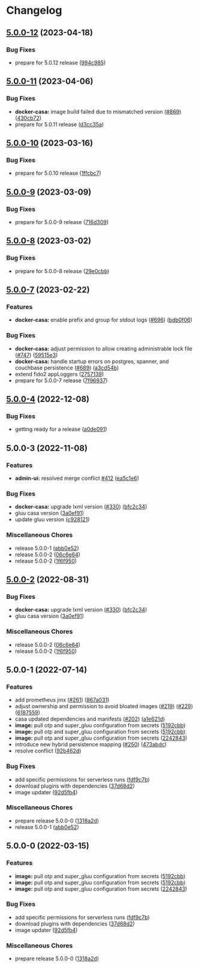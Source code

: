 # Changelog

## [5.0.0-12](https://github.com/GluuFederation/flex/compare/docker-casa-v5.0.0-11...docker-casa-v5.0.0-12) (2023-04-18)


### Bug Fixes

* prepare for 5.0.12 release ([994c985](https://github.com/GluuFederation/flex/commit/994c9855cf34c3c805f87943f9203cf58c5810e7))

## [5.0.0-11](https://github.com/GluuFederation/flex/compare/docker-casa-v5.0.0-10...docker-casa-v5.0.0-11) (2023-04-06)


### Bug Fixes

* **docker-casa:** image build failed due to mismatched version ([#869](https://github.com/GluuFederation/flex/issues/869)) ([430cb72](https://github.com/GluuFederation/flex/commit/430cb728d08979dd20dacb3a22e68161253709d7))
* prepare for 5.0.11 release ([d3cc35a](https://github.com/GluuFederation/flex/commit/d3cc35a70437f4298dadc0f779d190af7370c75b))

## [5.0.0-10](https://github.com/GluuFederation/flex/compare/docker-casa-v5.0.0-9...docker-casa-v5.0.0-10) (2023-03-16)


### Bug Fixes

* prepare for 5.0.10 release ([1ffcbc7](https://github.com/GluuFederation/flex/commit/1ffcbc74d837e7a037d6cff71d990573d04bba7b))

## [5.0.0-9](https://github.com/GluuFederation/flex/compare/docker-casa-v5.0.0-8...docker-casa-v5.0.0-9) (2023-03-09)


### Bug Fixes

* prepare for 5.0.0-9 release ([716d309](https://github.com/GluuFederation/flex/commit/716d309350f5713b96f482dde9e0a543e5e62286))

## [5.0.0-8](https://github.com/GluuFederation/flex/compare/docker-casa-v5.0.0-7...docker-casa-v5.0.0-8) (2023-03-02)


### Bug Fixes

* prepare for 5.0.0-8 release ([29e0cbb](https://github.com/GluuFederation/flex/commit/29e0cbb5166d83268ab9c3ee3c5f3e2bc4dd1489))

## [5.0.0-7](https://github.com/GluuFederation/flex/compare/docker-casa-v5.0.0-4...docker-casa-v5.0.0-7) (2023-02-22)


### Features

* **docker-casa:** enable prefix and group for stdout logs ([#696](https://github.com/GluuFederation/flex/issues/696)) ([bdb0f06](https://github.com/GluuFederation/flex/commit/bdb0f06c730aa2878cd05d70446574cc4e893550))


### Bug Fixes

* **docker-casa:** adjust permission to allow creating administrable lock file ([#747](https://github.com/GluuFederation/flex/issues/747)) ([59515e3](https://github.com/GluuFederation/flex/commit/59515e3212cf6e3da179eec7011509a06f93ee81))
* **docker-casa:** handle startup errors on postgres, spanner, and couchbase persistence ([#689](https://github.com/GluuFederation/flex/issues/689)) ([a3cd54b](https://github.com/GluuFederation/flex/commit/a3cd54bc45efaa4b46c7cb3ab50a20b55e754313))
* extend fido2 appLoggers ([2757139](https://github.com/GluuFederation/flex/commit/27571390a6b0534e13253b86bd6a039f1d854a68))
* prepare for 5.0.0-7 release ([7f96937](https://github.com/GluuFederation/flex/commit/7f9693729156b04367b85d0d44a4022a52d53417))

## [5.0.0-4](https://github.com/GluuFederation/flex/compare/docker-casa-v5.0.0-3...docker-casa-v5.0.0-4) (2022-12-08)


### Bug Fixes

* getting ready for a release ([a0de091](https://github.com/GluuFederation/flex/commit/a0de091ca26f2c38378e5b0252ab680cb1e3cd88))

## 5.0.0-3 (2022-11-08)


### Features

* **admin-ui:** resolved merge conflict [#412](https://github.com/GluuFederation/flex/issues/412) ([ea5c1e6](https://github.com/GluuFederation/flex/commit/ea5c1e64f7726d947b7bf9fb6cc18f964cb2071c))


### Bug Fixes

* **docker-casa:** upgrade lxml version ([#330](https://github.com/GluuFederation/flex/issues/330)) ([bfc2c34](https://github.com/GluuFederation/flex/commit/bfc2c344b6bc566f86456082579951b211e8aec1))
* gluu casa version ([3a0ef91](https://github.com/GluuFederation/flex/commit/3a0ef918d075bba89d4a4153a72a76740afc9b70))
* update gluu version ([c928121](https://github.com/GluuFederation/flex/commit/c928121d15ed24706fbf66f3b39d6e40e6faa85d))


### Miscellaneous Chores

* release 5.0.0-1 ([abb0e52](https://github.com/GluuFederation/flex/commit/abb0e52f80bb01d2f7793de11f097994e215f0f8))
* release 5.0.0-2 ([06c6e64](https://github.com/GluuFederation/flex/commit/06c6e64f43a7c98bcb04ba1d48ec97044c19d75d))
* release 5.0.0-2 ([1f6f950](https://github.com/GluuFederation/flex/commit/1f6f950860cb295de35a7c161ca7a803be461148))

## [5.0.0-2](https://github.com/GluuFederation/flex/compare/docker-casa-v5.0.0-1...docker-casa-v5.0.0-2) (2022-08-31)


### Bug Fixes

* **docker-casa:** upgrade lxml version ([#330](https://github.com/GluuFederation/flex/issues/330)) ([bfc2c34](https://github.com/GluuFederation/flex/commit/bfc2c344b6bc566f86456082579951b211e8aec1))
* gluu casa version ([3a0ef91](https://github.com/GluuFederation/flex/commit/3a0ef918d075bba89d4a4153a72a76740afc9b70))


### Miscellaneous Chores

* release 5.0.0-2 ([06c6e64](https://github.com/GluuFederation/flex/commit/06c6e64f43a7c98bcb04ba1d48ec97044c19d75d))
* release 5.0.0-2 ([1f6f950](https://github.com/GluuFederation/flex/commit/1f6f950860cb295de35a7c161ca7a803be461148))

## 5.0.0-1 (2022-07-14)


### Features

* add prometheus jmx ([#261](https://github.com/GluuFederation/flex/issues/261)) ([867a031](https://github.com/GluuFederation/flex/commit/867a03199d1ed2e79b596dd7bf6a414eb73544fc))
* adjust ownership and permission to avoid bloated images ([#219](https://github.com/GluuFederation/flex/issues/219)) ([#229](https://github.com/GluuFederation/flex/issues/229)) ([6187559](https://github.com/GluuFederation/flex/commit/6187559ede06ba2d32204a84d7b8f9c9a9a11ca8))
* casa updated dependencies and manifests ([#202](https://github.com/GluuFederation/flex/issues/202)) ([a1e621d](https://github.com/GluuFederation/flex/commit/a1e621d5f3578bbcac93755aa6705a68429e04d3))
* **image:** pull otp and super_gluu configuration from secrets ([5192cbb](https://github.com/GluuFederation/flex/commit/5192cbb11e3f6264f38fbfa084899fcd320cecc9))
* **image:** pull otp and super_gluu configuration from secrets ([5192cbb](https://github.com/GluuFederation/flex/commit/5192cbb11e3f6264f38fbfa084899fcd320cecc9))
* **image:** pull otp and super_gluu configuration from secrets ([2242843](https://github.com/GluuFederation/flex/commit/22428432c498785c454f393793036892d759fa1c))
* introduce new hybrid persistence mapping ([#250](https://github.com/GluuFederation/flex/issues/250)) ([473abdc](https://github.com/GluuFederation/flex/commit/473abdc6c4e4fd6aa1fc3555f906b43e70ce9fb9))
* resolve conflict ([92b462d](https://github.com/GluuFederation/flex/commit/92b462d40e1603412985f90f77577b6bbda97c12))


### Bug Fixes

* add specific permissions for serverless runs ([fdf9c7b](https://github.com/GluuFederation/flex/commit/fdf9c7b8fd377cd8a7457252af5d1d0ebc05d07f))
* download plugins with dependencies ([37d68d2](https://github.com/GluuFederation/flex/commit/37d68d2b6d4a6f99775581e247259ed6a84c7016))
* image updater ([92d5fb4](https://github.com/GluuFederation/flex/commit/92d5fb4c2e2c01b3c745279a5c354631b5e51486))


### Miscellaneous Chores

* prepare release 5.0.0-0 ([1318a2d](https://github.com/GluuFederation/flex/commit/1318a2d1882412a7464015b7b7a1f4ffec7536dd))
* release 5.0.0-1 ([abb0e52](https://github.com/GluuFederation/flex/commit/abb0e52f80bb01d2f7793de11f097994e215f0f8))

## 5.0.0-0 (2022-03-15)


### Features

* **image:** pull otp and super_gluu configuration from secrets ([5192cbb](https://github.com/GluuFederation/flex/commit/5192cbb11e3f6264f38fbfa084899fcd320cecc9))
* **image:** pull otp and super_gluu configuration from secrets ([5192cbb](https://github.com/GluuFederation/flex/commit/5192cbb11e3f6264f38fbfa084899fcd320cecc9))
* **image:** pull otp and super_gluu configuration from secrets ([2242843](https://github.com/GluuFederation/flex/commit/22428432c498785c454f393793036892d759fa1c))


### Bug Fixes

* add specific permissions for serverless runs ([fdf9c7b](https://github.com/GluuFederation/flex/commit/fdf9c7b8fd377cd8a7457252af5d1d0ebc05d07f))
* download plugins with dependencies ([37d68d2](https://github.com/GluuFederation/flex/commit/37d68d2b6d4a6f99775581e247259ed6a84c7016))
* image updater ([92d5fb4](https://github.com/GluuFederation/flex/commit/92d5fb4c2e2c01b3c745279a5c354631b5e51486))


### Miscellaneous Chores

* prepare release 5.0.0-0 ([1318a2d](https://github.com/GluuFederation/flex/commit/1318a2d1882412a7464015b7b7a1f4ffec7536dd))
